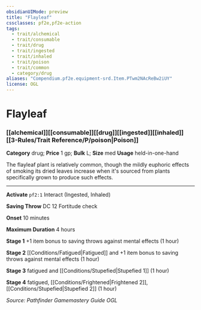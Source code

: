 ```yaml
---
obsidianUIMode: preview
title: "Flayleaf"
cssclasses: pf2e,pf2e-action
tags:
  - trait/alchemical
  - trait/consumable
  - trait/drug
  - trait/ingested
  - trait/inhaled
  - trait/poison
  - trait/common
  - category/drug
aliases: "Compendium.pf2e.equipment-srd.Item.PTwm2NAcReBw2iUY"
license: OGL
---
```

# Flayleaf

### [[alchemical]][[consumable]][[drug]][[ingested]][[inhaled]][[3-Rules/Trait Reference/P/poison|Poison]]

**Category** drug; 
**Price** 1 gp; 
**Bulk** L; **Size** med
**Usage** held-in-one-hand

The flayleaf plant is relatively common, though the mildly euphoric effects of smoking its dried leaves increase when it's sourced from plants specifically grown to produce such effects.

* * *

**Activate** `pf2:1` Interact (Ingested, Inhaled)

**Saving Throw** DC 12 Fortitude check

**Onset** 10 minutes

**Maximum Duration** 4 hours

**Stage 1** +1 item bonus to saving throws against mental effects (1 hour)

**Stage 2** [[Conditions/Fatigued|Fatigued]] and +1 item bonus to saving throws against mental effects (1 hour)

**Stage 3** fatigued and [[Conditions/Stupefied|Stupefied 1]] (1 hour)

**Stage 4** fatigued, [[Conditions/Frightened|Frightened 2]], [[Conditions/Stupefied|Stupefied 2]] (1 hour)

*Source: Pathfinder Gamemastery Guide*
*OGL*